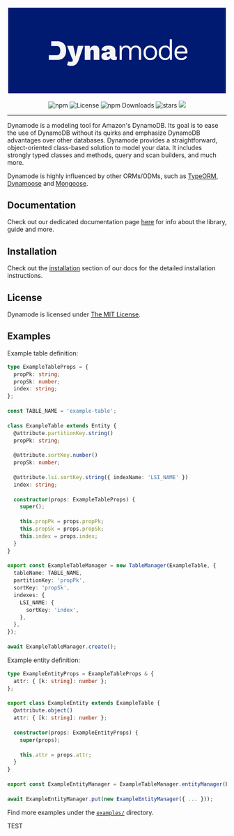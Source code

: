 
<p align="center">
	<img src="docs/static/img/banner.png" width="500" max-width="90%" alt="Dynamode" />
</p>

<p align="center">
	<a href="https://www.npmjs.com/package/dynamode" style="text-decoration: none;">
		<img src="https://img.shields.io/npm/v/dynamode?style=flat-square&color=001A72" alt="npm">
	</a>
  <a href="https://github.com/blazejkustra/dynamode/blob/main/LICENSE" style="text-decoration: none;">
		<img src="https://img.shields.io/github/license/blazejkustra/dynamode?style=flat-square&color=33488E" alt="License">
	</a>
	<a href="https://www.npmjs.com/package/dynamode" style="text-decoration: none;">
		<img src="https://img.shields.io/npm/dw/dynamode?style=flat-square&color=6676AA" alt="npm Downloads">
	</a>
  <a href="https://github.com/blazejkustra/dynamode" style="text-decoration: none;">
		<img src="https://img.shields.io/github/stars/blazejkustra/dynamode?style=flat-square&color=38ACDD" alt="stars">
	</a>
	<a href='https://coveralls.io/github/blazejkustra/dynamode' style="text-decoration: none;">
		<img src='https://img.shields.io/coveralls/github/blazejkustra/dynamode?style=flat-square' >
	</a>
</p>

---

Dynamode is a modeling tool for Amazon's DynamoDB. Its goal is to ease the use of DynamoDB without its quirks and emphasize DynamoDB advantages over other databases. Dynamode provides a straightforward, object-oriented class-based solution to model your data. It includes strongly typed classes and methods, query and scan builders, and much more.

Dynamode is highly influenced by other ORMs/ODMs, such as [TypeORM](https://github.com/typeorm/typeorm), [Dynamoose](https://github.com/dynamoose/dynamoose) and [Mongoose](https://github.com/Automattic/mongoose).

## Documentation

Check out our dedicated documentation page [here](https://blazejkustra.github.io/dynamode/docs/getting_started/introduction) for info about the library, guide and more.

## Installation

Check out the [installation](https://blazejkustra.github.io/dynamode/docs/getting_started/installation) section of our docs for the detailed installation instructions.

## License

Dynamode is licensed under [The MIT License](LICENSE).

## Examples

Example table definition:
```ts
type ExampleTableProps = {
  propPk: string;
  propSk: number;
  index: string;
};

const TABLE_NAME = 'example-table';

class ExampleTable extends Entity {
  @attribute.partitionKey.string()
  propPk: string;

  @attribute.sortKey.number()
  propSk: number;

  @attribute.lsi.sortKey.string({ indexName: 'LSI_NAME' })
  index: string;

  constructor(props: ExampleTableProps) {
    super();

    this.propPk = props.propPk;
    this.propSk = props.propSk;
    this.index = props.index;
  }
}

export const ExampleTableManager = new TableManager(ExampleTable, {
  tableName: TABLE_NAME,
  partitionKey: 'propPk',
  sortKey: 'propSk',
  indexes: {
    LSI_NAME: {
      sortKey: 'index',
    },
  },
});

await ExampleTableManager.create();
```

Example entity definition:
```ts
type ExampleEntityProps = ExampleTableProps & {
  attr: { [k: string]: number };
};

export class ExampleEntity extends ExampleTable {
  @attribute.object()
  attr: { [k: string]: number };

  constructor(props: ExampleEntityProps) {
    super(props);

    this.attr = props.attr;
  }
}

export const ExampleEntityManager = ExampleTableManager.entityManager(ExampleEntity);

await ExampleEntityManager.put(new ExampleEntityManager({ ... }));
```

Find more examples under the [`examples/`](https://github.com/blazejkustra/dynamode/blob/main/examples/) directory.

TEST